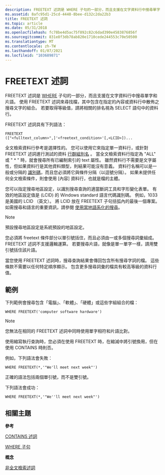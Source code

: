 ```yaml
---
description: FREETEXT 述詞是 WHERE 子句的一部分，而且支援在文字資料行中搜尋單字和片語。
ms.assetid: 8afc95d1-25cd-4448-8bee-d132c2da22b3
title: FREETEXT 述詞
ms.topic: article
ms.date: 05/31/2018
ms.openlocfilehash: fc78be4d5ac75f892c82c6dad390e4583876856f
ms.sourcegitcommit: 831e8f3db78ab820e1710cede244553c70e50500
ms.translationtype: MT
ms.contentlocale: zh-TW
ms.lasthandoff: 01/07/2021
ms.locfileid: "103689871"
---
```

# <a name="freetext-predicate"></a>FREETEXT 述詞

FREETEXT 述詞是 [WHERE](-search-sql-where.md) 子句的一部分，而且支援在文字資料行中搜尋單字和片語。 使用 FREETEXT 述詞來尋找檔，其中包含在指定的內容或資料行中散佈之搜尋文字的組合。 若要取得等級值，請將相關的排名視為 SELECT 語句中的資料行。

FREETEXT 述詞具有下列語法：


```
FREETEXT
(["<fulltext_column>",]'<freetext_condition>'[,<LCID>])...
```



全文檢索資料行參考是選擇性的。 您可以使用它來指定單一資料行，或針對 FREETEXT 述詞進行測試的資料 [行群組別名](-search-sql-with-as.md) 。 當全文檢索資料行指定為 "ALL" 或 " \* " 時，就會搜尋所有已編制索引的 text 屬性。 雖然資料行不需要是文字屬性，但如果資料行是其他資料類型，則結果可能沒有意義。 資料行名稱可以是一般或分隔的 [識別碼](-search-sql-identifiers.md)，而且您必須將它與條件分隔（以逗號分隔）。 如果未提供任何全文檢索條件，則會使用 [內容] 資料行，也就是檔的主體。

您可以指定搜尋地區設定，以識別搜尋查詢的適當斷詞工具和字形變化表單。 有效的地區設定值是 (LCID) 的 Windows standard 語言代碼識別碼。 例如，1033是美國的 LCID （英文）。 將 LCID 放在 FREETEXT 子句括弧內的最後一個專案。 如需搜尋和語言的重要資訊，請參閱 [使用當地語系化的搜尋](-search-sql-usinglocsearches.md)。

> [!Note]  
> 預設搜尋地區設定是系統預設的地區設定。

 

您必須將 freetext 條件部分以單引號括住，而且必須由一或多個搜尋詞彙組成。 FREETEXT 述詞不支援邏輯運算。 若要搜尋片語，就像是單一單字一樣，請用雙引號括住該片語。

當您使用 FREETEXT 述詞時，搜尋查詢結果會傳回包含所有搜尋字詞的檔。 這些條款不需要以任何特定順序顯示。 包含更多搜尋詞彙的檔具有較高等級的資料行值。

## <a name="examples"></a>範例

下列範例會搜尋包含「電腦」、「軟體」、「硬體」或這些字組組合的檔：


```
WHERE FREETEXT('computer software hardware')
```



> [!Note]  
> 您無法在相同的 FREETEXT 述詞中同時使用單字相符和片語比對。

 

使用縮寫執行查詢時，您必須在使用 FREETEXT 時，在縮減中將引號換用，但在使用 CONTAINS 時則否。

例如，下列語法會失敗：


```
WHERE FREETEXT(*,'"We'll meet next week"')
```



正確的語法包括兩個單引號，而不是雙引號。

下列語法會成功：


```
WHERE FREETEXT(*,'"We''ll meet next week"')
```



## <a name="related-topics"></a>相關主題

<dl> <dt>

**參考**
</dt> <dt>

[CONTAINS 述詞](-search-sql-contains.md)
</dt> <dt>

[WHERE 子句](-search-sql-where.md)
</dt> <dt>

**概念**
</dt> <dt>

[非全文檢索述詞](-search-sql-nonfulltextpredicates.md)
</dt> </dl>

 

 



